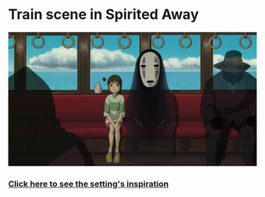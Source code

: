 # Train scene in Spirited Away
![Train scene](train-film.png)
### [Click here to see the setting's inspiration]()
